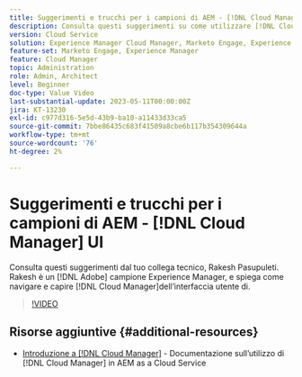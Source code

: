 ```yaml
---
title: Suggerimenti e trucchi per i campioni di AEM - [!DNL Cloud Manager] UI
description: Consulta questi suggerimenti su come utilizzare [!DNL Cloud Manager]Interfaccia utente di Rakesh Pasupuleti, campione ed esperto di AEM.
version: Cloud Service
solution: Experience Manager Cloud Manager, Marketo Engage, Experience Manager
feature-set: Marketo Engage, Experience Manager
feature: Cloud Manager
topic: Administration
role: Admin, Architect
level: Beginner
doc-type: Value Video
last-substantial-update: 2023-05-11T00:00:00Z
jira: KT-13230
exl-id: c977d316-5e5d-43b9-ba10-a11433d33ca5
source-git-commit: 7bbe86435c683f41509a8cbe6b117b354309644a
workflow-type: tm+mt
source-wordcount: '76'
ht-degree: 2%

---
```


# Suggerimenti e trucchi per i campioni di AEM - [!DNL Cloud Manager] UI

Consulta questi suggerimenti dal tuo collega tecnico, Rakesh Pasupuleti. Rakesh è un [!DNL Adobe] campione Experience Manager, e spiega come navigare e capire [!DNL Cloud Manager]dell’interfaccia utente di.

>[!VIDEO](https://video.tv.adobe.com/v/3419298?quality=12&learn=on)

## Risorse aggiuntive {#additional-resources}

* [Introduzione a [!DNL Cloud Manager]](https://experienceleague.adobe.com/docs/experience-manager-cloud-service/content/onboarding/concepts/cloud-manager-introduction.html) - Documentazione sull’utilizzo di [!DNL Cloud Manager] in AEM as a Cloud Service
